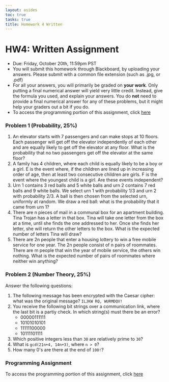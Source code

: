 ```yaml
---
layout: asides
toc: true
tasks: true
title: Homework 4 Written
---
```


# HW4: Written Assignment

+ Due: Friday, October 20th, 11:59pm PST
+ You will submit this homework through Blackboard, by uploading your answers.  Please submit with a common file extension (such as .jpg, or .pdf)
+ For all your answers, you will primarily be graded on **your work**.  Only putting a final numerical answer will yield very little credit.  Instead, give the formula you used, and explain your answers.  You do **not** need to provide a final numerical answer for any of these problems, but it might help your graders out a bit if you do.
+ To access the programming portion of this assignment, click [here](./programming/)

### Problem 1 (Probability, 25%)

1. An elevator starts with 7 passengers and can make stops at 10 floors.  Each passenger will get off the elevator independently of each other and are equally likely to get off the elevator at any floor.  What is the probability that no two passengers get off the elevator at the same floor?
2. A family has 4 children, where each child is equally likely to be a boy or a girl.  E is the event where, if the children are lined up in increasing order of age, then at least two consecutive children are girls.  F is the event where the youngest child is a girl.  Are these events independent?
3. Urn 1 contains 3 red balls and 5 white balls and urn 2 contains 7 red balls and 9 white balls. We select urn 1 with probability 1/3 and urn 2 with probability 2/3.  A ball is then chosen from the selected urn, uniformly at random.  We draw a red ball: what is the probability that it came from urn 1?
4. There are n pieces of mail in a communal box for an apartment building. Tina Trojan has a letter in that box. Tina will take one letter from the box at a time, until she finds the one addressed to her.  Once she finds her letter, she will return the other letters to the box.  What is the expected number of letters Tina will draw?
5. There are 2n people that enter a housing lottery to win a free mobile service for one year.  The 2n people consist of n pairs of roommates. There are m people that win the year of mobile service, the others win nothing.  What is the expected number of pairs of roommates where neither win anything?

### Problem 2 (Number Theory, 25%)

Answer the following questions:

1. The following message has been encrypted with the Caesar cipher: what was the original message?  `ILJKW RQ, WURMDQV!`
2. You receive the following bit strings over a communication link, where the last bit is a partiy check.  In which string(s) must there be an error?
   - 00000111111
   - 10101010101
   - 11111100000
   - 10111101111
3. Which positive integers less than `30` are relatively prime to `30`?
4. What is `gcd(21n+4, 14n+3)`, where `n > 0`?
5. How many 0's are there at the end of `100!`?

### Programming Assignment

To access the programming portion of this assignment, click [here](./programming/)
